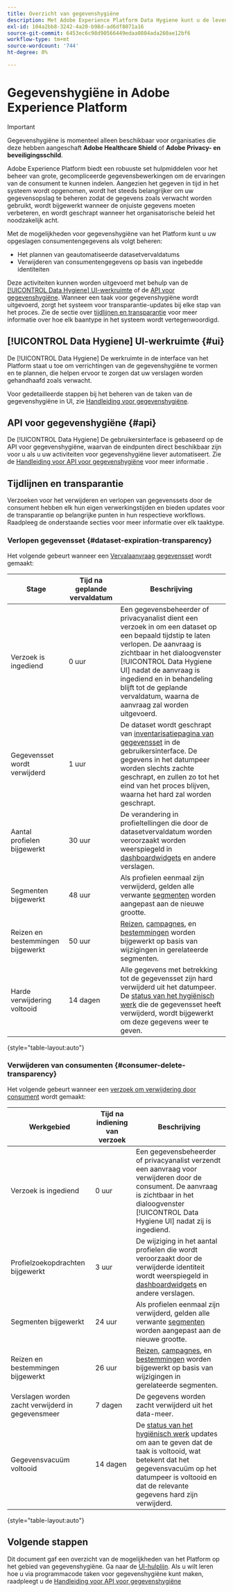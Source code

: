 ```yaml
---
title: Overzicht van gegevenshygiëne
description: Met Adobe Experience Platform Data Hygiene kunt u de levenscyclus van uw gegevens beheren door verouderde of onjuiste gegevens bij te werken of te wissen.
exl-id: 104a2bb8-3242-4a20-b98d-ad6df8071a16
source-git-commit: 6453ec6c98d90566449edaa0804ada260ae12bf6
workflow-type: tm+mt
source-wordcount: '744'
ht-degree: 0%

---
```


# Gegevenshygiëne in Adobe Experience Platform

>[!IMPORTANT]
>
>Gegevenshygiëne is momenteel alleen beschikbaar voor organisaties die deze hebben aangeschaft **Adobe Healthcare Shield** of **Adobe Privacy- en beveiligingsschild**.

Adobe Experience Platform biedt een robuuste set hulpmiddelen voor het beheer van grote, gecompliceerde gegevensbewerkingen om de ervaringen van de consument te kunnen indelen. Aangezien het gegeven in tijd in het systeem wordt opgenomen, wordt het steeds belangrijker om uw gegevensopslag te beheren zodat de gegevens zoals verwacht worden gebruikt, wordt bijgewerkt wanneer de onjuiste gegevens moeten verbeteren, en wordt geschrapt wanneer het organisatorische beleid het noodzakelijk acht.

Met de mogelijkheden voor gegevenshygiëne van het Platform kunt u uw opgeslagen consumentengegevens als volgt beheren:

* Het plannen van geautomatiseerde datasetvervaldatums
* Verwijderen van consumentengegevens op basis van ingebedde identiteiten

Deze activiteiten kunnen worden uitgevoerd met behulp van de [[!UICONTROL Data Hygiene] UI-werkruimte](#ui) of de [API voor gegevenshygiëne](#api). Wanneer een taak voor gegevenshygiëne wordt uitgevoerd, zorgt het systeem voor transparantie-updates bij elke stap van het proces. Zie de sectie over [tijdlijnen en transparantie](#timelines-and-transparency) voor meer informatie over hoe elk baantype in het systeem wordt vertegenwoordigd.

## [!UICONTROL Data Hygiene] UI-werkruimte {#ui}

De [!UICONTROL Data Hygiene] De werkruimte in de interface van het Platform staat u toe om verrichtingen van de gegevenshygiëne te vormen en te plannen, die helpen ervoor te zorgen dat uw verslagen worden gehandhaafd zoals verwacht.

Voor gedetailleerde stappen bij het beheren van de taken van de gegevenshygiëne in UI, zie [Handleiding voor gegevenshygiëne](./ui/overview.md).

## API voor gegevenshygiëne {#api}

De [!UICONTROL Data Hygiene] De gebruikersinterface is gebaseerd op de API voor gegevenshygiëne, waarvan de eindpunten direct beschikbaar zijn voor u als u uw activiteiten voor gegevenshygiëne liever automatiseert. Zie de [Handleiding voor API voor gegevenshygiëne](./api/overview.md) voor meer informatie .

## Tijdlijnen en transparantie

Verzoeken voor het verwijderen en verlopen van gegevenssets door de consument hebben elk hun eigen verwerkingstijden en bieden updates voor de transparantie op belangrijke punten in hun respectieve workflows. Raadpleeg de onderstaande secties voor meer informatie over elk taaktype.

### Verlopen gegevensset {#dataset-expiration-transparency}

Het volgende gebeurt wanneer een [Vervalaanvraag gegevensset](./ui/dataset-expiration.md) wordt gemaakt:

| Stage | Tijd na geplande vervaldatum | Beschrijving |
| --- | --- | --- |
| Verzoek is ingediend | 0 uur | Een gegevensbeheerder of privacyanalist dient een verzoek in om een dataset op een bepaald tijdstip te laten verlopen. De aanvraag is zichtbaar in het dialoogvenster [!UICONTROL Data Hygiene UI] nadat de aanvraag is ingediend en in behandeling blijft tot de geplande vervaldatum, waarna de aanvraag zal worden uitgevoerd. |
| Gegevensset wordt verwijderd | 1 uur | De dataset wordt geschrapt van [inventarisatiepagina van gegevensset](../catalog/datasets/user-guide.md) in de gebruikersinterface. De gegevens in het datumpeer worden slechts zachte geschrapt, en zullen zo tot het eind van het proces blijven, waarna het hard zal worden geschrapt. |
| Aantal profielen bijgewerkt | 30 uur | De verandering in profieltellingen die door de datasetvervaldatum worden veroorzaakt worden weerspiegeld in [dashboardwidgets](../dashboards/guides/profiles.md#profile-count-trend) en andere verslagen. |
| Segmenten bijgewerkt | 48 uur | Als profielen eenmaal zijn verwijderd, gelden alle verwante [segmenten](../segmentation/home.md) worden aangepast aan de nieuwe grootte. |
| Reizen en bestemmingen bijgewerkt | 50 uur | [Reizen](https://experienceleague.adobe.com/docs/journey-optimizer/using/orchestrate-journeys/about-journeys/journey.html), [campagnes](https://experienceleague.adobe.com/docs/journey-optimizer/using/campaigns/get-started-with-campaigns.html), en [bestemmingen](../destinations/home.md) worden bijgewerkt op basis van wijzigingen in gerelateerde segmenten. |
| Harde verwijdering voltooid | 14 dagen | Alle gegevens met betrekking tot de gegevensset zijn hard verwijderd uit het datumpeer. De [status van het hygiënisch werk](./ui/browse.md#view-details) die de gegevensset heeft verwijderd, wordt bijgewerkt om deze gegevens weer te geven. |

{style=&quot;table-layout:auto&quot;}

### Verwijderen van consumenten {#consumer-delete-transparency}

Het volgende gebeurt wanneer een [verzoek om verwijdering door consument](./ui/delete-consumer.md) wordt gemaakt:

| Werkgebied | Tijd na indiening van verzoek | Beschrijving |
| --- | --- | --- |
| Verzoek is ingediend | 0 uur | Een gegevensbeheerder of privacyanalist verzendt een aanvraag voor verwijderen door de consument. De aanvraag is zichtbaar in het dialoogvenster [!UICONTROL Data Hygiene UI] nadat zij is ingediend. |
| Profielzoekopdrachten bijgewerkt | 3 uur | De wijziging in het aantal profielen die wordt veroorzaakt door de verwijderde identiteit wordt weerspiegeld in [dashboardwidgets](../dashboards/guides/profiles.md#profile-count-trend) en andere verslagen. |
| Segmenten bijgewerkt | 24 uur | Als profielen eenmaal zijn verwijderd, gelden alle verwante [segmenten](../segmentation/home.md) worden aangepast aan de nieuwe grootte. |
| Reizen en bestemmingen bijgewerkt | 26 uur | [Reizen](https://experienceleague.adobe.com/docs/journey-optimizer/using/orchestrate-journeys/about-journeys/journey.html), [campagnes](https://experienceleague.adobe.com/docs/journey-optimizer/using/campaigns/get-started-with-campaigns.html), en [bestemmingen](../destinations/home.md) worden bijgewerkt op basis van wijzigingen in gerelateerde segmenten. |
| Verslagen worden zacht verwijderd in gegevensmeer | 7 dagen | De gegevens worden zacht verwijderd uit het data-meer. |
| Gegevensvacuüm voltooid | 14 dagen | De [status van het hygiënisch werk](./ui/browse.md#view-details) updates om aan te geven dat de taak is voltooid, wat betekent dat het gegevensvacuüm op het datumpeer is voltooid en dat de relevante gegevens hard zijn verwijderd. |

{style=&quot;table-layout:auto&quot;}

## Volgende stappen

Dit document gaf een overzicht van de mogelijkheden van het Platform op het gebied van gegevenshygiëne. Ga naar de [UI-hulplijn](./ui/overview.md). Als u wilt leren hoe u via programmacode taken voor gegevenshygiëne kunt maken, raadpleegt u de [Handleiding voor API voor gegevenshygiëne](./api/overview.md)

